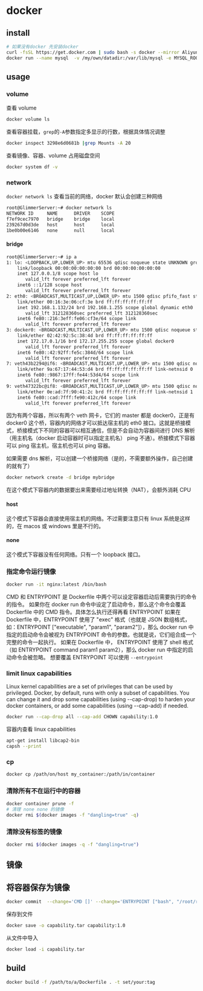 # docker

## install

```bash
# 如果没有docker 先安装docker
curl -fsSL https://get.docker.com | sudo bash -s docker --mirror Aliyun
docker run --name mysql  -v /my/own/datadir:/var/lib/mysql -e MYSQL_ROOT_PASSWORD=cqm -p 3306:3306 -d mysql:latest
```

## usage

### volume

查看 volume

```bash
docker volume ls
```

查看容器挂载，`grep`的`-A`参数指定多显示的行数，根据具体情况调整

```bash
docker inspect 3298e6d0681b |grep Mounts -A 20
```

查看镜像、容器、volume 占用磁盘空间

```bash
docker system df -v
```

### network

`docker network ls` 查看当前的网络，docker 默认会创建三种网络

```bash
root@GlimmerServer:~# docker network ls
NETWORK ID     NAME      DRIVER    SCOPE
f7ef9cec7970   bridge    bridge    local
239267d0d3de   host      host      local
1be0b00e6146   none      null      local
```

#### bridge

```bash
root@GlimmerServer:~# ip a
1: lo: <LOOPBACK,UP,LOWER_UP> mtu 65536 qdisc noqueue state UNKNOWN group default qlen 1000
    link/loopback 00:00:00:00:00:00 brd 00:00:00:00:00:00
    inet 127.0.0.1/8 scope host lo
       valid_lft forever preferred_lft forever
    inet6 ::1/128 scope host
       valid_lft forever preferred_lft forever
2: eth0: <BROADCAST,MULTICAST,UP,LOWER_UP> mtu 1500 qdisc pfifo_fast state UP group default qlen 1000
    link/ether 00:16:3e:06:cf:3e brd ff:ff:ff:ff:ff:ff
    inet 192.168.1.132/24 brd 192.168.1.255 scope global dynamic eth0
       valid_lft 312128360sec preferred_lft 312128360sec
    inet6 fe80::216:3eff:fe06:cf3e/64 scope link
       valid_lft forever preferred_lft forever
3: docker0: <BROADCAST,MULTICAST,UP,LOWER_UP> mtu 1500 qdisc noqueue state UP group default
    link/ether 02:42:92:5c:38:4d brd ff:ff:ff:ff:ff:ff
    inet 172.17.0.1/16 brd 172.17.255.255 scope global docker0
       valid_lft forever preferred_lft forever
    inet6 fe80::42:92ff:fe5c:384d/64 scope link
       valid_lft forever preferred_lft forever
7: veth43b2294@if6: <BROADCAST,MULTICAST,UP,LOWER_UP> mtu 1500 qdisc noqueue master docker0 state UP group default
    link/ether 9a:67:17:44:53:d4 brd ff:ff:ff:ff:ff:ff link-netnsid 0
    inet6 fe80::9867:17ff:fe44:53d4/64 scope link
       valid_lft forever preferred_lft forever
9: veth47322bc@if8: <BROADCAST,MULTICAST,UP,LOWER_UP> mtu 1500 qdisc noqueue master docker0 state UP group default
    link/ether 0e:ad:7f:90:41:2c brd ff:ff:ff:ff:ff:ff link-netnsid 1
    inet6 fe80::cad:7fff:fe90:412c/64 scope link
       valid_lft forever preferred_lft forever
```

因为有两个容器，所以有两个 veth 网卡，它们的 master 都是 docker0，正是有 docker0 这个桥，容器内的网络才可以抵达宿主机的 eth0 接口。这就是桥接模式，桥接模式下不同的容器可以相互通信，但是不会自动为容器间进行 DNS 解析（用主机名（docker 启动容器时可以指定主机名） ping 不通）。桥接模式下容器可以 ping 宿主机，宿主机也可以 ping 容器。

如果需要 dns 解析，可以创建一个桥接网络（是的，不需要额外操作，自己创建的就有了）

```bash
docker network create -d bridge mybridge
```

在这个模式下容器内的数据要出来需要经过地址转换（NAT），会额外消耗 CPU

#### host

这个模式下容器会直接使用宿主机的网络。不过需要注意只有 linux 系统是这样的，在 macos 或 windows 里是不行的。

#### none

这个模式下容器没有任何网络。只有一个 loopback 接口。

### 指定命令运行镜像

```bash
docker run -it nginx:latest /bin/bash
```

CMD 和 ENTRYPOINT 是 Dockerfile 中两个可以设定容器启动后需要执行的命令的指令。
如果你在 docker run 命令中设定了启动命令，那么这个命令会覆盖 Dockerfile 中的 CMD 指令。具体怎么执行还得再看 ENTRYPOINT
如果在 Dockerfile 中，ENTRYPOINT 使用了 "exec" 格式（也就是 JSON 数组格式，如：ENTRYPOINT ["executable", "param1", "param2"]），那么 docker run 中指定的启动命令会被视为 ENTRYPOINT 命令的参数。也就是说，它们组合成一个完整的命令一起执行。
如果在 Dockerfile 中， ENTRYPOINT 使用了 shell 格式（如 ENTRYPOINT command param1 param2），那么 docker run 中指定的启动命令会被忽略。
想要覆盖 ENTRYPOINT 可以使用 `--entrypoint`

### limit linux capabilities

Linux kernel capabilities are a set of privileges that can be used by privileged. Docker, by default, runs with only a subset of capabilities. You can change it and drop some capabilities (using --cap-drop) to harden your docker containers, or add some capabilities (using --cap-add) if needed.

```bash
docker run --cap-drop all --cap-add CHOWN capability:1.0
```

容器内查看 linux capabilities

```bash
apt-get install libcap2-bin
capsh --print
```

### cp

```bash
docker cp /path/on/host my_container:/path/in/container
```

### 清除所有不在运行中的容器

```bash
docker container prune -f
# 清理 none none 的镜像
docker rmi $(docker images -f "dangling=true" -q)
```

### 清除没有标签的镜像

```bash
docker rmi $(docker images -q -f "dangling=true")
```

## 镜像

## 将容器保存为镜像

```bash
docker commit  --change='CMD []' --change='ENTRYPOINT ["bash", "/root/run.sh"]' --change='WORKDIR /root' [containerid] capability:1.0
```

保存到文件

```bash
docker save -o capability.tar capability:1.0
```

从文件中导入

```bash
docker load -i capability.tar
```

## build

```bash
docker build -f /path/to/a/Dockerfile . -t set/your:tag
```
